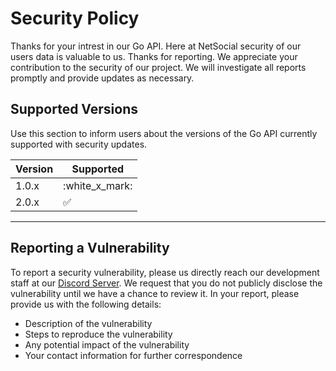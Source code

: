 # Security Policy

Thanks for your intrest in our Go API. Here at NetSocial security of our users data is valuable to us. Thanks for reporting. We appreciate your contribution to the security of our project. We will investigate all reports promptly and provide updates as necessary.

## Supported Versions

Use this section to inform users about the versions of the Go API currently supported with security updates.

| Version | Supported          |
| ------- | ------------------ |
| 1.0.x   | :white_x_mark: |
| 2.0.x   | :white_check_mark: |
--------------------------------

## Reporting a Vulnerability

To report a security vulnerability, please us directly reach our development staff at our [Discord Server](https://discord.gg/GJGbMXENtp). We request that you do not publicly disclose the vulnerability until we have a chance to review it. In your report, please provide us with the following details:

- Description of the vulnerability
- Steps to reproduce the vulnerability
- Any potential impact of the vulnerability
- Your contact information for further correspondence
